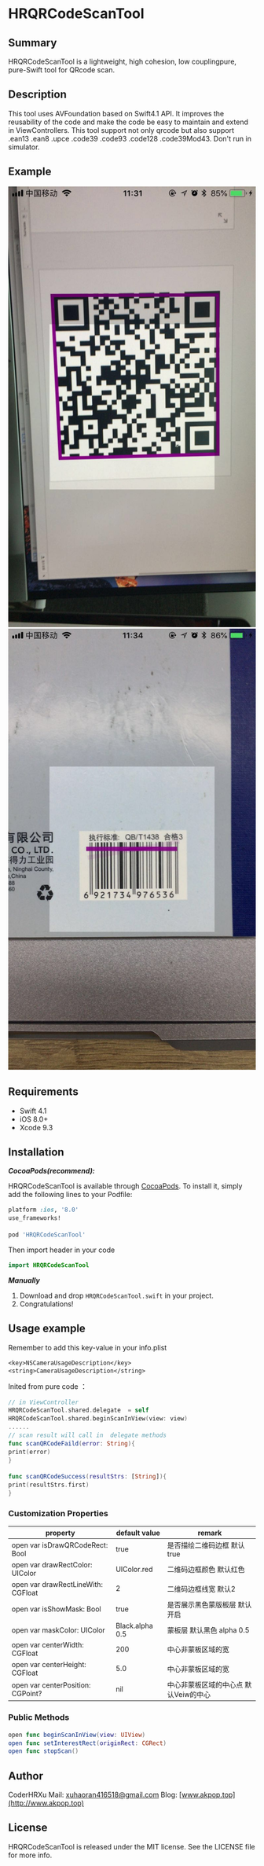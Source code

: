 # HRQRCodeScanTool

## Summary 
HRQRCodeScanTool is a lightweight, high cohesion, low couplingpure, pure-Swift tool for QRcode scan.  

## Description
This tool uses AVFoundation based on Swift4.1 API.  It improves the reusability of the code and make the code be easy to maintain and extend in ViewControllers.
This tool support not only qrcode but also support .ean13 .ean8 .upce .code39 .code93 .code128 .code39Mod43.
Don't run in simulator.  


## Example

<img src="jpg/scan1.jpeg" alt="二维码">
<img src="jpg/scan2.jpeg" alt="条码">

## Requirements

- Swift 4.1
- iOS 8.0+
- Xcode 9.3

## Installation


***CocoaPods(recommend):***

HRQRCodeScanTool is available through [CocoaPods](http://cocoapods.org).
To install it, simply add the following lines to your Podfile:

```ruby
platform :ios, '8.0'
use_frameworks!

pod 'HRQRCodeScanTool'

```
Then import header in your code
```swift
import HRQRCodeScanTool
```

***Manually***

1. Download and drop ```HRQRCodeScanTool.swift``` in your project.
2. Congratulations!


## Usage example

Remember to add this key-value in your info.plist 
```
<key>NSCameraUsageDescription</key>
<string>CameraUsageDescription</string>
```

Inited from pure code ：

```swift
// in ViewController
HRQRCodeScanTool.shared.delegate  = self
HRQRCodeScanTool.shared.beginScanInView(view: view)
......
// scan result will call in  delegate methods 
func scanQRCodeFaild(error: String){
print(error)
}

func scanQRCodeSuccess(resultStrs: [String]){
print(resultStrs.first)
}
```


### Customization Properties

| property | default value | remark |
|------|----|---|
|open var isDrawQRCodeRect: Bool  |true| 是否描绘二维码边框 默认true |
|open var drawRectColor: UIColor | UIColor.red | 二维码边框颜色 默认红色|
|open var drawRectLineWith: CGFloat |2| 二维码边框线宽 默认2|        
|open var isShowMask: Bool   |true|  是否展示黑色蒙版板层 默认开启|           
|open var maskColor: UIColor   |Black.alpha 0.5|  蒙板层 默认黑色 alpha 0.5|               
|open var centerWidth: CGFloat  |200|  中心非蒙板区域的宽  |        
|open var centerHeight: CGFloat  |5.0|  中心非蒙板区域的宽|        
|open var centerPosition: CGPoint? |nil| 中心非蒙板区域的中心点 默认Veiw的中心

### Public Methods

```swift
open func beginScanInView(view: UIView)
open func setInterestRect(originRect: CGRect)
open func stopScan()
```

## Author

CoderHRXu
Mail: [xuhaoran416518@gmail.com](mailto:xuhaoran416518@gmail.com)
Blog: [www.akpop.top](http://www.akpop.top)

## License

HRQRCodeScanTool is released under the MIT license. See the LICENSE file for more info.
